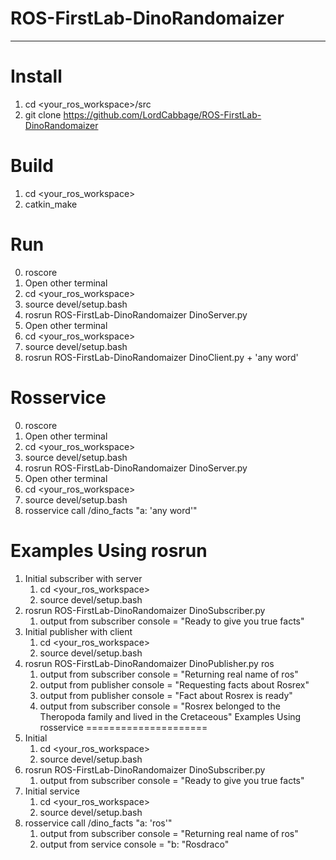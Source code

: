 # ROS-FirstLab-DinoRandomaizer 
***

Install
=====================
1. cd <your_ros_workspace>/src
2. git clone https://github.com/LordCabbage/ROS-FirstLab-DinoRandomaizer

Build
=====================
1. cd <your_ros_workspace>
2. catkin_make

Run
=====================
0. roscore
1. Open other terminal
2. cd <your_ros_workspace>
3. source devel/setup.bash
4. rosrun ROS-FirstLab-DinoRandomaizer DinoServer.py
5. Open other terminal
6. cd <your_ros_workspace>
7. source devel/setup.bash
8. rosrun ROS-FirstLab-DinoRandomaizer DinoClient.py + 'any word'

Rosservice
=====================
0. roscore
1. Open other terminal
2. cd <your_ros_workspace>
3. source devel/setup.bash
4. rosrun ROS-FirstLab-DinoRandomaizer DinoServer.py
5. Open other terminal
6. cd <your_ros_workspace>
7. source devel/setup.bash
8. rosservice call /dino_facts "a: 'any word'" 

Examples Using rosrun
=====================
1. Initial subscriber with server
   1. cd <your_ros_workspace>
   2. source devel/setup.bash
2. rosrun ROS-FirstLab-DinoRandomaizer DinoSubscriber.py
   1. output from subscriber console = "Ready to give you true facts"
3. Initial publisher with client
   1. cd <your_ros_workspace>
   2. source devel/setup.bash
4. rosrun ROS-FirstLab-DinoRandomaizer DinoPublisher.py ros
   1. output from subscriber console = "Returning real name of ros"
   2. output from publisher console = "Requesting facts about Rosrex"
   3. output from publisher console = "Fact about Rosrex is ready"
   4. output from subscriber console = "Rosrex belonged to the  Theropoda family and lived in the Cretaceous" 
Examples Using rosservice
=====================
1. Initial
   1. cd <your_ros_workspace>
   2. source devel/setup.bash
2. rosrun ROS-FirstLab-DinoRandomaizer DinoSubscriber.py
   1. output from subscriber console = "Ready to give you true facts"
3. Initial service
   1. cd <your_ros_workspace>
   2. source devel/setup.bash
4. rosservice call /dino_facts "a: 'ros'" 
   1. output from subscriber console = "Returning real name of ros"
   2. output from service console = "b: "Rosdraco"
